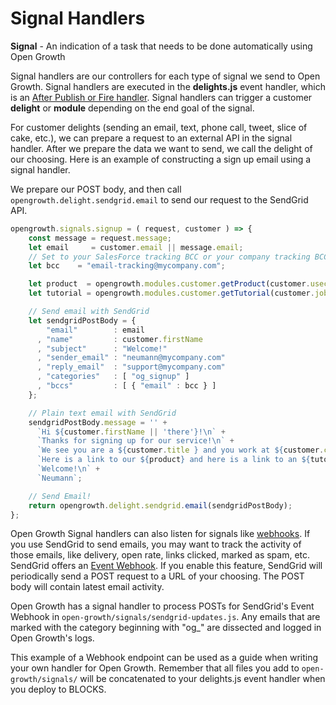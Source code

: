 # Signal Handlers

**Signal** - An indication of a task that needs to be done automatically using Open Growth

Signal handlers are our controllers for each type of signal we send to Open Growth. Signal handlers are executed in the **delights.js** event handler, which is an [After Publish or Fire handler](https://www.pubnub.com/docs/blocks/event-handler-types#async-et-after-pub-fire). Signal handlers can trigger a customer **delight** or **module** depending on the end goal of the signal.

For customer delights (sending an email, text, phone call, tweet, slice of cake, etc.), we can prepare a request to an external API in the signal handler. After we prepare the data we want to send, we call the delight of our choosing. Here is an example of constructing a sign up email using a signal handler.

We prepare our POST body, and then call `opengrowth.delight.sendgrid.email` to send our request to the SendGrid API.

```javascript
opengrowth.signals.signup = ( request, customer ) => {
    const message = request.message;
    let email     = customer.email || message.email;
    // Set to your SalesForce tracking BCC or your company tracking BCC
    let bcc    = "email-tracking@mycompany.com";

    let product  = opengrowth.modules.customer.getProduct(customer.usecase);
    let tutorial = opengrowth.modules.customer.getTutorial(customer.jobTitle);

    // Send email with SendGrid
    let sendgridPostBody = {
        "email"        : email
      , "name"         : customer.firstName
      , "subject"      : "Welcome!"
      , "sender_email" : "neumann@mycompany.com"
      , "reply_email"  : "support@mycompany.com"
      , "categories"   : [ "og_signup" ]
      , "bccs"         : [ { "email" : bcc } ]
    };

    // Plain text email with SendGrid
    sendgridPostBody.message = '' +
      `Hi ${customer.firstName || 'there'}!\n` +
      `Thanks for signing up for our service!\n` +
      `We see you are a ${customer.title } and you work at ${customer.company}.\n` +
      `Here is a link to our ${product} and here is a link to an ${tutorial}.\n` +
      `Welcome!\n` +
      `Neumann`;

    // Send Email!
    return opengrowth.delight.sendgrid.email(sendgridPostBody);
};

```

Open Growth Signal handlers can also listen for signals like [webhooks](https://en.wikipedia.org/wiki/Webhook). If you use SendGrid to send emails, you may want to track the activity of those emails, like delivery, open rate, links clicked, marked as spam, etc. SendGrid offers an [Event Webhook](https://sendgrid.com/docs/API_Reference/Webhooks/event.html). If you enable this feature, SendGrid will periodically send a POST request to a URL of your choosing. The POST body will contain latest email activity.

Open Growth has a signal handler to process POSTs for SendGrid's Event Webhook in `open-growth/signals/sendgrid-updates.js`. Any emails that are marked with the category beginning with "og_" are dissected and logged in Open Growth's logs.

This example of a Webhook endpoint can be used as a guide when writing your own handler for Open Growth. Remember that all files you add to `open-growth/signals/` will be concatenated to your delights.js event handler when you deploy to BLOCKS.
